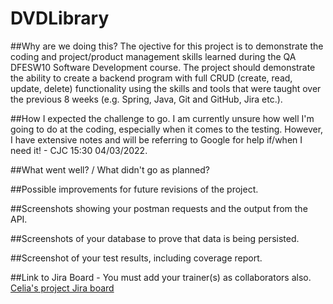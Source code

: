 # DVDLibrary

##Why are we doing this?
The ojective for this project is to demonstrate the coding and project/product management
skills learned during the QA DFESW10 Software Development course. The project should 
demonstrate the ability to create a backend program with full CRUD (create, read, update, 
delete) functionality using the skills and tools that were taught over the previous 
8 weeks (e.g. Spring, Java, Git and GitHub, Jira etc.).

##How I expected the challenge to go.
I am currently unsure how well I'm going to do at the coding, especially when it comes to 
the testing. However, I have extensive notes and will be referring to Google for help 
if/when I need it! - CJC 15:30 04/03/2022.  


##What went well? / What didn't go as planned?

##Possible improvements for future revisions of the project.

##Screenshots showing your postman requests and the output from the API.

##Screenshots of your database to prove that data is being persisted.

##Screenshot of your test results, including coverage report.

##Link to Jira Board - You must add your trainer(s) as collaborators also.
[Celia's project Jira board](https://celiacreaghan.atlassian.net/jira/software/projects/DL/boards/4/backlog)